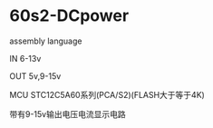 # 60s2-DCpower

assembly language

IN 6-13v

OUT 5v,9-15v

MCU STC12C5A60系列(PCA/S2)(FLASH大于等于4K)

带有9-15v输出电压电流显示电路
